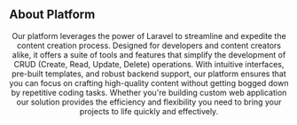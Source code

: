 ## About Platform
<p align="center">
Our platform leverages the power of Laravel to streamline and expedite the content creation process. Designed for developers and content creators alike, it offers a suite of tools and features that simplify the development of CRUD (Create, Read, Update, Delete) operations. With intuitive interfaces, pre-built templates, and robust backend support, our platform ensures that you can focus on crafting high-quality content without getting bogged down by repetitive coding tasks. Whether you're building custom web application our solution provides the efficiency and flexibility you need to bring your projects to life quickly and effectively.
</p>
